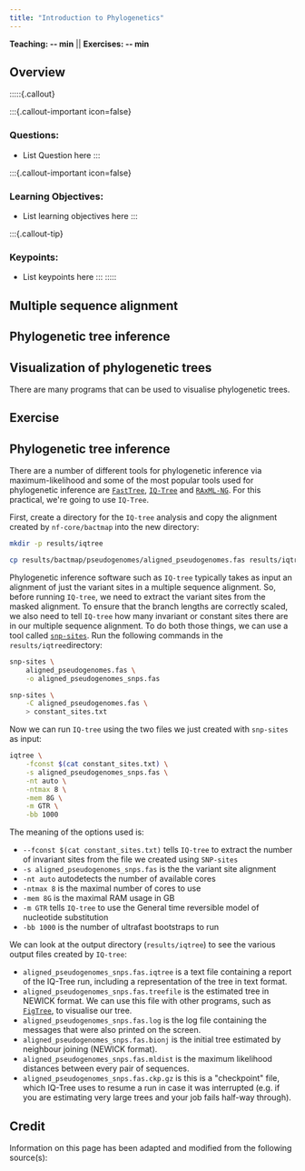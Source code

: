 ```yaml
---
title: "Introduction to Phylogenetics"
---
```


**Teaching: -- min** || **Exercises: -- min**

## Overview

:::::{.callout}

:::{.callout-important icon=false}
### Questions:
- List Question here
:::

:::{.callout-important icon=false}
### Learning Objectives:
- List learning objectives here
:::

:::{.callout-tip}
### Keypoints:
- List keypoints here
:::
:::::

## Multiple sequence alignment

## Phylogenetic tree inference

## Visualization of phylogenetic trees

There are many programs that can be used to visualise phylogenetic trees.

## Exercise

## Phylogenetic tree inference 

There are a number of different tools for phylogenetic inference via maximum-likelihood and some of the most popular tools used for phylogenetic inference are [`FastTree`](http://www.microbesonline.org/fasttree/), [`IQ-Tree`](http://www.iqtree.org/) and [`RAxML-NG`](https://github.com/amkozlov/raxml-ng). For this practical, we're going to use `IQ-Tree`.

First, create a directory for the `IQ-tree` analysis and copy the alignment created by `nf-core/bactmap` into the new directory:

```bash
mkdir -p results/iqtree

cp results/bactmap/pseudogenomes/aligned_pseudogenomes.fas results/iqtree
```
Phylogenetic inference software such as `IQ-tree` typically takes as input an alignment of just the variant sites in a multiple sequence alignment.  So, before running `IQ-tree`, we need to extract the variant sites from the masked alignment.  To ensure that the branch lengths are correctly scaled, we also need to tell `IQ-tree` how many invariant or constant sites there are in our multiple sequence alignment.  To do both those things, we can use a tool called [`snp-sites`](https://github.com/sanger-pathogens/snp-sites). Run the following commands in the `results/iqtree`directory:

```bash
snp-sites \
    aligned_pseudogenomes.fas \
    -o aligned_pseudogenomes_snps.fas

snp-sites \
    -C aligned_pseudogenomes.fas \
    > constant_sites.txt
```

Now we can run `IQ-tree` using the two files we just created with `snp-sites` as input:

```bash
iqtree \
    -fconst $(cat constant_sites.txt) \
    -s aligned_pseudogenomes_snps.fas \
    -nt auto \
    -ntmax 8 \
    -mem 8G \
    -m GTR \
    -bb 1000
```

The meaning of the options used is:

- `--fconst $(cat constant_sites.txt)` tells `IQ-tree` to extract the number of invariant sites from the file we created using `SNP-sites`
- `-s aligned_pseudogenomes_snps.fas` is the the variant site alignment
- `-nt auto` autodetects the number of available cores
- `-ntmax 8` is the maximal number of cores to use
- `-mem 8G` is the maximal RAM usage in GB
- `-m GTR` tells `IQ-tree` to use the General time reversible model of nucleotide substitution
- `-bb 1000` is the number of ultrafast bootstraps to run

We can look at the output directory (`results/iqtree`) to see the various  output files created by `IQ-tree`:

- `aligned_pseudogenomes_snps.fas.iqtree` is a text file containing a report of the IQ-Tree run, including a representation of the tree in text format.
- `aligned_pseudogenomes_snps.fas.treefile` is the estimated tree in NEWICK format. We can use this file with other programs, such as [`FigTree`](http://tree.bio.ed.ac.uk/software/figtree/), to visualise our tree. 
- `aligned_pseudogenomes_snps.fas.log` is the log file containing the messages that were also printed on the screen. 
- `aligned_pseudogenomes_snps.fas.bionj` is the initial tree estimated by neighbour joining (NEWICK format).
- `aligned_pseudogenomes_snps.fas.mldist` is the maximum likelihood distances between every pair of sequences.
- `aligned_pseudogenomes_snps.fas.ckp.gz` is this is a "checkpoint" file, which IQ-Tree uses to resume a run in case it was interrupted (e.g. if you are estimating very large trees and your job fails half-way through).

## Credit
Information on this page has been adapted and modified from the following source(s):
